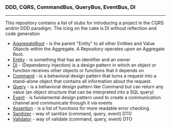 

### DDD, CQRS, CommandBus, QueryBus, EventBus, DI  

---
This repository contains a list of stubs for introducing a project in the CQRS and/or DDD paradigm. The icing on the cake is DI without reflection and code generation


- [AggregateRoot](https://github.com/bordunosp/ddd/blob/main/docs/AggregateRoot.md) - is the parent "Entity" to all other Entities and Value Objects within the Aggregate. A Repository operates upon an Aggregate Root.
- [Entity](https://github.com/bordunosp/ddd/blob/main/docs/Entity.md) - is something that has an identifier and an owner
- [DI](https://github.com/bordunosp/ddd/blob/main/docs/DI.md) - (Dependency Injection) is a design pattern in which an object or function receives other objects or functions that it depends on
- [Command](https://github.com/bordunosp/ddd/blob/main/docs/CommandBus.md) - is a behavioral design pattern that turns a request into a stand-alone object that contains all information about the request.
- [Query](https://github.com/bordunosp/ddd/blob/main/docs/QueryBus.md) - is a behavioral design pattern like Command but can return any value (an object structure that can be interpreted into a SQL query)
- [Event](https://github.com/bordunosp/ddd/blob/main/docs/EventBus.md) - is fundamental design pattern used to create a communication channel and communicate through it via events
- [Assertion](https://github.com/bordunosp/ddd/blob/main/docs/Assertion.md) - is a list of functions for more readable error checking
- [Sanitizer](https://github.com/bordunosp/ddd/blob/main/docs/Sanitizer.md) - way of sanitize (command, query, event) DTO
- [Validator](https://github.com/bordunosp/ddd/blob/main/docs/Validator.md) - way of validate (command, query, event) DTO
